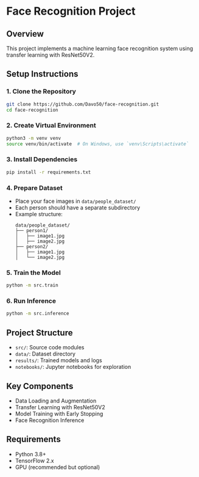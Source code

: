 # Face Recognition Project

## Overview
This project implements a machine learning face recognition system using transfer learning with ResNet50V2.

## Setup Instructions

### 1. Clone the Repository
```bash
git clone https://github.com/Davo50/face-recognition.git
cd face-recognition
```

### 2. Create Virtual Environment
```bash
python3 -m venv venv
source venv/bin/activate  # On Windows, use `venv\Scripts\activate`
```

### 3. Install Dependencies
```bash
pip install -r requirements.txt
```

### 4. Prepare Dataset
- Place your face images in `data/people_dataset/`
- Each person should have a separate subdirectory
- Example structure:
  ```
  data/people_dataset/
  ├── person1/
  │   ├── image1.jpg
  │   ├── image2.jpg
  ├── person2/
  │   ├── image1.jpg
  │   └── image2.jpg
  ```

### 5. Train the Model
```bash
python -m src.train
```

### 6. Run Inference
```bash
python -m src.inference
```

## Project Structure
- `src/`: Source code modules
- `data/`: Dataset directory
- `results/`: Trained models and logs
- `notebooks/`: Jupyter notebooks for exploration

## Key Components
- Data Loading and Augmentation
- Transfer Learning with ResNet50V2
- Model Training with Early Stopping
- Face Recognition Inference

## Requirements
- Python 3.8+
- TensorFlow 2.x
- GPU (recommended but optional)